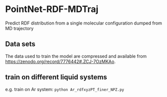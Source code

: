 # PointNet-RDF-MDTraj
Predict RDF distribution from a single molecular configuration dumped from MD trajectory

## Data sets 
The data used to train the model are compressed and available from https://zenodo.org/record/7776442#.ZCJ-7OzMKAo. 

## train on different liquid systems  
e.g. train on Ar system: `python Ar_rdfxyzPT_finer_NPZ.py`


